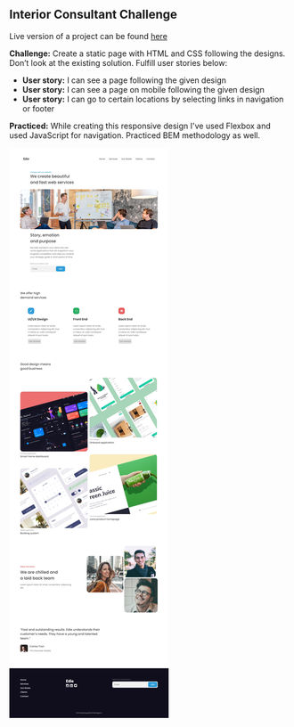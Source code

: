 ## Interior Consultant Challenge

Live version of a project can be found [here](https://objective-davinci-e4f803.netlify.app/ediehomepage/)

**Challenge:** Create a static page with HTML and CSS following the designs. Don’t look at the existing solution. Fulfill user stories below:

- **User story:** I can see a page following the given design
- **User story:** I can see a page on mobile following the given design
- **User story:** I can go to certain locations by selecting links in navigation or footer

**Practiced:** While creating this responsive design I've used Flexbox and used JavaScript for navigation. Practiced BEM methodology as well.

![Preview image of a project](assets/images/desktop-preview.jpg)
